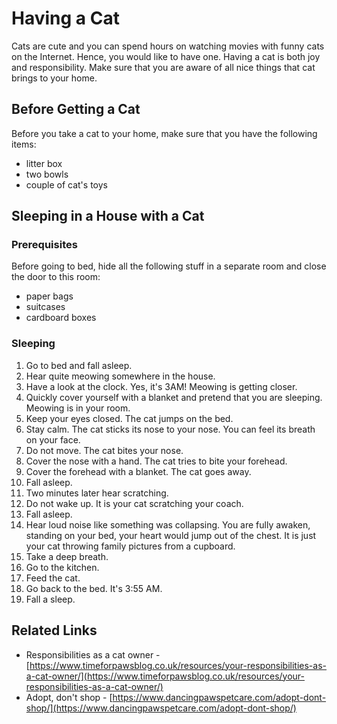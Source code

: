 # Having a Cat
Cats are cute and you can spend hours on watching movies with funny cats on the Internet. Hence, you would like to have one. Having a cat is both joy and responsibility. Make sure that you are aware of all nice things that cat brings to your home. 

## Before Getting a Cat
Before you take a cat to your home, make sure that you have the following items:
* litter box
* two bowls
* couple of cat's toys

## Sleeping in a House with a Cat
### Prerequisites
Before going to bed, hide all the following stuff in a separate room and close the door to this room:
* paper bags
* suitcases
* cardboard boxes



### Sleeping
1. Go to bed and fall asleep.
1. Hear quite meowing somewhere in the house.
1. Have a look at the clock. Yes, it's 3AM!
Meowing is getting closer.
1. Quickly cover yourself with a blanket and pretend that you are sleeping.
Meowing is in your room.
1. Keep your eyes closed.
The cat jumps on the bed.
1. Stay calm.
The cat sticks its nose to your nose. You can feel its breath on your face.
1. Do not move.
The cat bites your nose.
1. Cover the nose with a hand.
The cat tries to bite your forehead.
1. Cover the forehead with a blanket.
The cat goes away.
1. Fall asleep.
1. Two minutes later hear scratching.
1. Do not wake up. It is your cat scratching your coach.
1. Fall asleep.
1. Hear loud noise like something was collapsing.
You are fully awaken, standing on your bed, your heart would jump out of the chest. It is just your cat throwing family pictures from a cupboard.
1. Take a deep breath.
1. Go to the kitchen.
1. Feed the cat.
1. Go back to the bed.
It's 3:55 AM.
1. Fall a sleep.

## Related Links
* Responsibilities as a cat owner - [https://www.timeforpawsblog.co.uk/resources/your-responsibilities-as-a-cat-owner/](https://www.timeforpawsblog.co.uk/resources/your-responsibilities-as-a-cat-owner/)
* Adopt, don't shop - [https://www.dancingpawspetcare.com/adopt-dont-shop/](https://www.dancingpawspetcare.com/adopt-dont-shop/)
